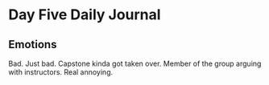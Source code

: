 # Day Five Daily Journal

## Emotions

Bad. Just bad. Capstone kinda got taken over. Member of the group arguing with instructors. Real annoying.



